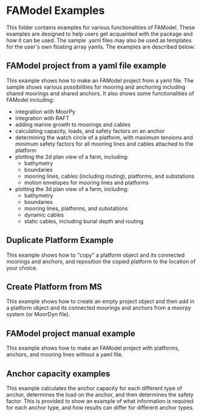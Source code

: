 # FAModel Examples

This folder contains examples for various functionalities of FAModel.
These examples are designed to help users get acquainted with the package and how it can be used.
The sample .yaml files may also be used as templates for the user's own floating array yamls.
The examples are described below:

## FAModel project from a yaml file example
This example shows how to make an FAModel project from a yaml file. The sample shows various possibilities for mooring and anchoring including shared moorings and shared anchors. It also shows some functionalities of FAModel including:
- integration with MoorPy
- integration with RAFT
- adding marine growth to moorings and cables
- calculating capacity, loads, and safety factors on an anchor
- determining the watch circle of a platform, with maximum tensions and minimum safety factors for all mooring lines and cables attached to the platform
- plotting the 2d plan view of a farm, including: 
    - bathymetry
    - boundaries 
    - mooring lines, cables (including routing), platforms, and substations
    - motion envelopes for mooring lines and platforms
- plotting the 3d plan view of a farm, including: 
    - bathymetry
    - boundaries
    - mooring lines, platforms, and substations
    - dynamic cables
    - static cables, including burial depth and routing
    
## Duplicate Platform Example
This example shows how to "copy" a platform object and its connected moorings and anchors, and reposition the copied platform to the location of your choice.

## Create Platform from MS
This example shows how to create an empty project object and then add in a platform object and its connected moorings and anchors from a moorpy system (or MoorDyn file).

## FAModel project manual example
This example shows how to make an FAModel project with platforms, anchors, and mooring lines without a yaml file. 

## Anchor capacity examples
This example calculates the anchor capacity for each different type of anchor, determines the load on the anchor, and then determines the safety factor. 
This is provided to show an example of what information is required for each anchor type, and how results can differ for different anchor types.